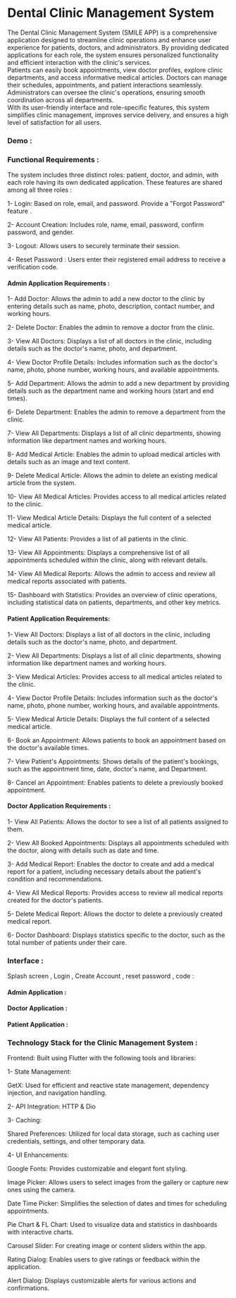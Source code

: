 # Dental Clinic Management System
The Dental Clinic Management System (SMILE APP) is a comprehensive application designed to streamline clinic operations and enhance user experience for patients, doctors, and administrators. By providing dedicated applications for each role, the system ensures personalized functionality and efficient interaction with the clinic's services.  
Patients can easily book appointments, view doctor profiles, explore clinic departments, and access informative medical articles. Doctors can manage their schedules, appointments, and patient interactions seamlessly. Administrators can oversee the clinic's operations, ensuring smooth coordination across all departments.  
With its user-friendly interface and role-specific features, this system simplifies clinic management, improves service delivery, and ensures a high level of satisfaction for all users.

### Demo : 


### Functional Requirements :

The system includes three distinct roles: patient, doctor, and admin, with each role having its own dedicated application.
These features are shared among all three roles :

1- Login: Based on role, email, and password.
Provide a "Forgot Password" feature .

2- Account Creation: Includes role, name, email, password, confirm password, and gender.

3- Logout: Allows users to securely terminate their session.

4- Reset Password :
Users enter their registered email address to receive a verification code.

#### Admin Application Requirements :

1- Add Doctor:
Allows the admin to add a new doctor to the clinic by entering details such as name, photo, description, contact number, and working hours.

2- Delete Doctor:
Enables the admin to remove a doctor from the clinic.

3- View All Doctors:
Displays a list of all doctors in the clinic, including details such as the doctor's name, photo, and department.

4- View Doctor Profile Details:
Includes information such as the doctor's name, photo, phone number, working hours, and available appointments.

5- Add Department:
Allows the admin to add a new department by providing details such as the department name and working hours (start and end times).

6- Delete Department:
Enables the admin to remove a department from the clinic.

7- View All Departments:
Displays a list of all clinic departments, showing information like department names and working hours.

8- Add Medical Article:
Enables the admin to upload medical articles with details such as an image and text content.

9- Delete Medical Article:
Allows the admin to delete an existing medical article from the system.

10- View All Medical Articles:
Provides access to all medical articles related to the clinic.

11- View Medical Article Details:
Displays the full content of a selected medical article.

12- View All Patients:
Provides a list of all patients in the clinic.

13- View All Appointments:
Displays a comprehensive list of all appointments scheduled within the clinic, along with relevant details.

14- View All Medical Reports:
Allows the admin to access and review all medical reports associated with patients.

15- Dashboard with Statistics:
Provides an overview of clinic operations, including statistical data on patients, departments, and other key metrics.


#### Patient Application Requirements:

1- View All Doctors:
Displays a list of all doctors in the clinic, including details such as the doctor's name, photo, and department.

2- View All Departments:
Displays a list of all clinic departments, showing information like department names and working hours.

3- View Medical Articles:
Provides access to all medical articles related to the clinic.

4- View Doctor Profile Details:
Includes information such as the doctor's name, photo, phone number, working hours, and available appointments.

5- View Medical Article Details:
Displays the full content of a selected medical article.

6- Book an Appointment:
Allows patients to book an appointment based on the doctor's available times.

7- View Patient's Appointments:
Shows details of the patient's bookings, such as the appointment time, date, doctor's name, and Department.

8- Cancel an Appointment:
Enables patients to delete a previously booked appointment.


#### Doctor Application Requirements :

1- View All Patients:
Allows the doctor to see a list of all patients assigned to them.

2- View All Booked Appointments:
Displays all appointments scheduled with the doctor, along with details such as date and time.

3- Add Medical Report:
Enables the doctor to create and add a medical report for a patient, including necessary details about the patient's condition and recommendations.

4- View All Medical Reports:
Provides access to review all medical reports created for the doctor's patients.

5- Delete Medical Report:
Allows the doctor to delete a previously created medical report.

6- Doctor Dashboard:
Displays statistics specific to the doctor, such as the total number of patients under their care.



### Interface :

Splash screen , Login , Create Account , reset password , code :

#### Admin Application :

#### Doctor Application :

#### Patient Application :


### Technology Stack for the Clinic Management System :

Frontend: Built using Flutter with the following tools and libraries:

1- State Management:

GetX: Used for efficient and reactive state management, dependency injection, and navigation handling.

2- API Integration:
HTTP & Dio

3- Caching:

Shared Preferences: Utilized for local data storage, such as caching user credentials, settings, and other temporary data.

4- UI Enhancements:

Google Fonts: Provides customizable and elegant font styling.

Image Picker: Allows users to select images from the gallery or capture new ones using the camera.

Date Time Picker: Simplifies the selection of dates and times for scheduling appointments.

Pie Chart & FL Chart: Used to visualize data and statistics in dashboards with interactive charts.

Carousel Slider: For creating image or content sliders within the app.

Rating Dialog: Enables users to give ratings or feedback within the application.

Alert Dialog: Displays customizable alerts for various actions and confirmations.

 

